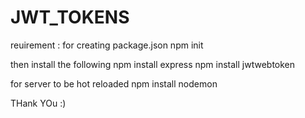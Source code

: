 # JWT_TOKENS

reuirement :
for creating package.json
npm init

then install the following
npm install express
npm install jwtwebtoken

for server to be hot reloaded
npm install nodemon

THank YOu :)